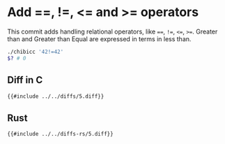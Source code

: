 # Add ==, !=, <= and >= operators

This commit adds handling relational operators, like `==`, `!=`, `<=`, `>=`. Greater than and Greater than Equal are expressed in terms in less than.

```sh
./chibicc '42!=42'
$? # 0
```

## Diff in C

```diff
{{#include ../../diffs/5.diff}}
```

## Rust

```diff
{{#include ../../diffs-rs/5.diff}}
```
